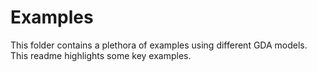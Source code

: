 # Examples

This folder contains a plethora of examples using different GDA models. This readme highlights some key examples.